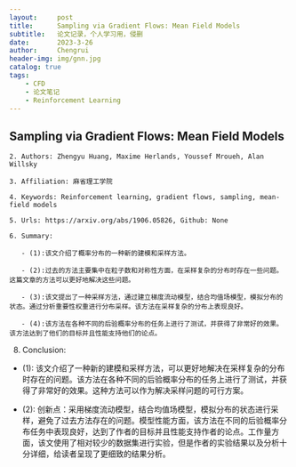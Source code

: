 ```yaml
---
layout:     post
title:      Sampling via Gradient Flows: Mean Field Models
subtitle:   论文记录，个人学习用，侵删
date:       2023-3-26
author:     Chengrui
header-img: img/gnn.jpg
catalog: true
tags:
    - CFD
    - 论文笔记
    - Reinforcement Learning
---
```




## Sampling via Gradient Flows: Mean Field Models

```
2. Authors: Zhengyu Huang, Maxime Herlands, Youssef Mroueh, Alan Willsky

3. Affiliation: 麻省理工学院

4. Keywords: Reinforcement learning, gradient flows, sampling, mean-field models

5. Urls: https://arxiv.org/abs/1906.05826, Github: None

6. Summary:

   - (1):该文介绍了概率分布的一种新的建模和采样方法。

   - (2):过去的方法主要集中在粒子数和对称性方面，在采样复杂的分布时存在一些问题。这篇文章的方法可以更好地解决这些问题。

   - (3):该文提出了一种采样方法，通过建立梯度流动模型，结合均值场模型，模拟分布的状态。通过分析重要性权重进行分布采样。该方法在采样复杂的分布上表现良好。

   - (4):该方法在各种不同的后验概率分布的任务上进行了测试，并获得了非常好的效果。 该方法达到了他们的目标并且性能支持他们的论点。
```





8. Conclusion: 
 - (1): 该文介绍了一种新的建模和采样方法，可以更好地解决在采样复杂的分布时存在的问题。该方法在各种不同的后验概率分布的任务上进行了测试，并获得了非常好的效果。这种方法可以作为解决采样问题的可行方案。

 - (2): 创新点：采用梯度流动模型，结合均值场模型，模拟分布的状态进行采样，避免了过去方法存在的问题。模型性能方面，该方法在不同的后验概率分布任务中表现良好，达到了作者的目标并且性能支持作者的论点。工作量方面，该文使用了相对较少的数据集进行实验，但是作者的实验结果以及分析十分详细，给读者呈现了更细致的结果分析。



